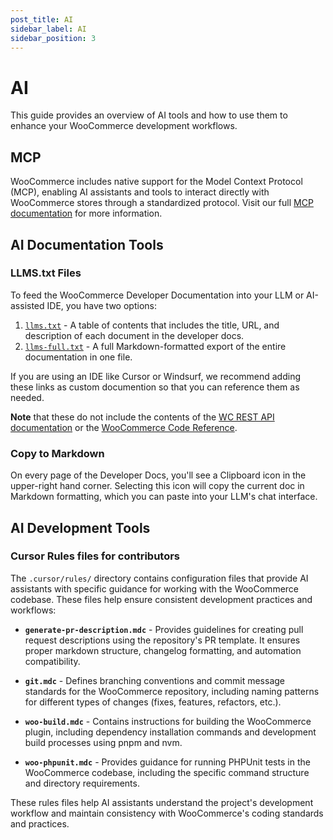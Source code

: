 ```yaml
---
post_title: AI
sidebar_label: AI
sidebar_position: 3
---
```


# AI

This guide provides an overview of AI tools and how to use them to enhance your WooCommerce development workflows.

## MCP

WooCommerce includes native support for the Model Context Protocol (MCP), enabling AI assistants and tools to interact directly with WooCommerce stores through a standardized protocol. Visit our full [MCP documentation](/docs/features/mcp/) for more information.

## AI Documentation Tools

### LLMS.txt Files

To feed the WooCommerce Developer Documentation into your LLM or AI-assisted IDE, you have two options:

1. [`llms.txt`](https://developer.woocommerce.com/docs/llms.txt) - A table of contents that includes the title, URL, and description of each document in the developer docs.
2. [`llms-full.txt`](https://developer.woocommerce.com/docs/llms-full.txt) - A full Markdown-formatted export of the entire documentation in one file.

If you are using an IDE like Cursor or Windsurf, we recommend adding these links as custom documention so that you can reference them as needed.

**Note** that these do not include the contents of the [WC REST API documentation](https://woocommerce.github.io/woocommerce-rest-api-docs/#introduction) or the [WooCommerce Code Reference](https://woocommerce.github.io/code-reference/).

### Copy to Markdown

On every page of the Developer Docs, you'll see a Clipboard icon in the upper-right hand corner. Selecting this icon will copy the current doc in Markdown formatting, which you can paste into your LLM's chat interface.

## AI Development Tools

### Cursor Rules files for contributors

The `.cursor/rules/` directory contains configuration files that provide AI assistants with specific guidance for working with the WooCommerce codebase. These files help ensure consistent development practices and workflows:

-   **`generate-pr-description.mdc`** - Provides guidelines for creating pull request descriptions using the repository's PR template. It ensures proper markdown structure, changelog formatting, and automation compatibility.

-   **`git.mdc`** - Defines branching conventions and commit message standards for the WooCommerce repository, including naming patterns for different types of changes (fixes, features, refactors, etc.).

-   **`woo-build.mdc`** - Contains instructions for building the WooCommerce plugin, including dependency installation commands and development build processes using pnpm and nvm.

-   **`woo-phpunit.mdc`** - Provides guidance for running PHPUnit tests in the WooCommerce codebase, including the specific command structure and directory requirements.

These rules files help AI assistants understand the project's development workflow and maintain consistency with WooCommerce's coding standards and practices.
